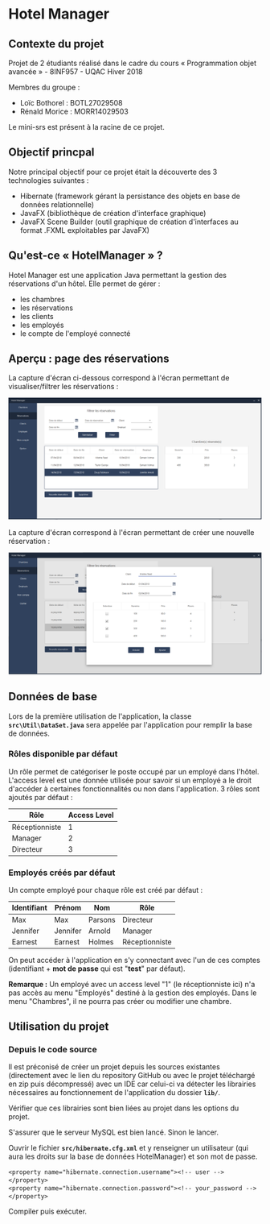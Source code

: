 # Hotel Manager

## Contexte du projet

Projet de 2 étudiants réalisé dans le cadre du cours « Programmation objet avancée » - 8INF957 - UQAC Hiver 2018

Membres du groupe :

  * Loïc Bothorel : BOTL27029508
  * Rénald Morice : MORR14029503
  
Le mini-srs est présent à la racine de ce projet.

## Objectif princpal

Notre principal objectif pour ce projet était la découverte des 3 technologies suivantes :

  * Hibernate (framework gérant la persistance des objets en base de données relationnelle)
  * JavaFX (bibliothèque de création d'interface graphique)
  * JavaFX Scene Builder (outil graphique de création d'interfaces au format .FXML exploitables par JavaFX)

## Qu'est-ce « HotelManager » ?

Hotel Manager est une application Java permettant la gestion des réservations d'un hôtel. Elle permet de gérer :

  * les chambres
  * les réservations
  * les clients
  * les employés
  * le compte de l'employé connecté
  
## Aperçu : page des réservations

La capture d'écran ci-dessous correspond à l'écran permettant de visualiser/filtrer les réservations :

![Reservations](/img-readme/reservation.PNG)

La capture d'écran correspond à l'écran permettant de créer une nouvelle réservation :

![New reservation](/img-readme/newReservation.PNG)

## Données de base

Lors de la première utilisation de l'application, la classe **`src\Util\DataSet.java`** sera appelée par l'application pour remplir la base de données.

### Rôles disponible par défaut

Un rôle permet de catégoriser le poste occupé par un employé dans l'hôtel. L'access level est une donnée utilisée pour savoir si un employé a le droit d'accéder à certaines fonctionnalités ou non dans l'application. 3 rôles sont ajoutés par défaut :

| Rôle | Access Level |
| ---- | ------------ |
| Réceptionniste  | 1  |
| Manager  | 2  |
| Directeur  | 3  |

### Employés créés par défaut

Un compte employé pour chaque rôle est créé par défaut :

| Identifiant | Prénom | Nom | Rôle |
| ----------- | ------ | --- | ---- |
| Max | Max | Parsons | Directeur |
| Jennifer | Jennifer | Arnold | Manager |
| Earnest | Earnest | Holmes | Réceptionniste |

On peut accéder à l'application en s'y connectant avec l'un de ces comptes (identifiant + <b>mot de passe</b> qui est "<b>test</b>" par défaut).

<b>Remarque :</b> Un employé avec un access level "1" (le réceptionniste ici) n'a pas accès au menu "Employés" destiné à la gestion des employés. Dans le menu "Chambres", il ne pourra pas créer ou modifier une chambre.

## Utilisation du projet

### Depuis le code source

Il est préconisé de créer un projet depuis les sources existantes (directement avec le lien du repository GitHub ou avec le projet téléchargé en zip puis décompressé) avec un IDE car celui-ci va détecter les librairies nécessaires au fonctionnement de l'application du dossier **`lib/`**. 

Vérifier que ces librairies sont bien liées au projet dans les options du projet.

S'assurer que le serveur MySQL est bien lancé. Sinon le lancer.

Ouvrir le fichier **`src/hibernate.cfg.xml`** et y renseigner un utilisateur (qui aura les droits sur la base de données HotelManager) et son mot de passe.

```
<property name="hibernate.connection.username"><!-- user --></property>
<property name="hibernate.connection.password"><!-- your_password --></property>
```

Compiler puis exécuter.

